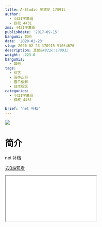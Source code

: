 ```yaml
---
title: A-Studio 奥黛丽 170915
author:
  - 4431字幕组
  - 叔叔_4431
zmz: 4431字幕组
publishdate: '2017-09-15'
bangumi: 其他
date: '2020-02-23'
slug: 2020-02-23-170915-91054676
description: 其他&#8226;170915
weight: -223.0
bangumis:
  - 其他
tags:
  - 综艺
  - 若林正恭
  - 春日俊彰
  - 日本综艺
categories:
  - 4431字幕组
  - 叔叔_4431

brief: "net 补档"
---
```

![](https://raw.githubusercontent.com/tcgriffith/owaraisite/master/static/tmpimg/a1dc431d939794961703e692add3dda21e3b5e28.jpg.480.jpg)
# 简介  
net
补档  

[去B站观看](https://www.bilibili.com/video/av91054676/)
<div class ="resp-container"><iframe class="testiframe" src="//player.bilibili.com/player.html?aid=91054676"", scrolling="no", allowfullscreen="true" > </iframe></div> 
